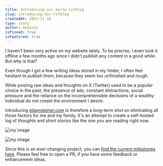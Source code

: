 ```yaml
---
title: Introducing our micro-lifelog
slug: introducing-our-lifelog
createdAt: 2023-11-16
type: story
author: dominik
isPinned: true
isFeatured: true
---
```


I haven't been very active on my website lately. To be precise, I even took it offline a few months ago since I didn't publish any content in a good while. But why is that?

Even though I got a few writing ideas stored in my folder, I often feel hesitant to publish them, because they seem too unfinished and rough. 

While posting raw ideas and thoughts on X (Twitter) used to be a popular choice in the past, the presence of ads, constant distractions, social pressure and the reliance on the incomprehensible decisions of a wealthy individual do not create the environment I desire.

Introducing [eibensteiner.com](https://eibensteiner.com) is therefore a long-term shot on eliminating all those factors for me and my family. It's an attempt to create a self-hosted log of *thoughts* and *short stories* like the one you are reading right now.

![my image](/img/entries/eibensteiner.jpg)

![my image](/img/entries/story.jpg)

Since this is an ever-changing project, you can [find the current milestones here](https://github.com/eibensteiner/eibensteiner.com/issues). Please feel free to open a PR, if you have some feedback or enhancement ideas.